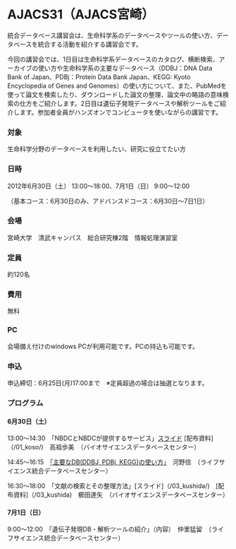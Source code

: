 # AJACS31（AJACS宮崎）
統合データベース講習会は、生命科学系のデータベースやツールの使い方、データベースを統合する活動を紹介する講習会です。

今回の講習会では、1日目は生命科学系データベースのカタログ、横断検索、アーカイブの使い方や生命科学系の主要なデータベース（DDBJ：DNA Data　Bank of Japan、PDBj：Protein Data Bank Japan、KEGG: Kyoto Encyclopedia of Genes and Genomes）の使い方について、また、PubMedを使って論文を検索したり、ダウンロードした論文の整理、論文中の略語の意味検索の仕方をご紹介します。2日目は遺伝子発現データベースや解析ツールをご紹介します。参加者全員がハンズオンでコンピュータを使いながらの講習です。

### 対象
生命科学分野のデータベースを利用したい、研究に役立てたい方
### 日時
2012年6月30日（土） 13:00～18:00、7月1日（日） 9:00～12:00

（基本コース：6月30日のみ、アドバンスドコース：6月30日～7日1日）
### 会場
宮崎大学　清武キャンパス　総合研究棟2階　情報処理演習室
### 定員
約120名
### 費用
無料
### PC
会場備え付けのwindows PCが利用可能です。PCの持込も可能です。
### 申込
申込締切：6月25日(月)17:00まで　※定員超過の場合は抽選となります。
### プログラム
#### 6月30日（土）
13:00～14:30　「NBDCとNBDCが提供するサービス」[スライド](/01_koso/) [配布資料]（/01_koso/)　高祖歩美　（バイオサイエンスデータベースセンター）

14:45～16:15　[「主要なDB(DDBJ, PDBj, KEGG)の使い方」](/02_kawano/)　河野信　（ライフサイエンス統合データベースセンター）

16:30～18:00　「文献の検索とその整理方法」[スライド]（/03_kushida/)　[配布資料]（/03_kushida)　櫛田達矢　（バイオサイエンスデータベースセンター）
#### 7月1日（日）
9:00～12:00　「遺伝子発現DB・解析ツールの紹介」（内容）　仲里猛留　（ライフサイエンス統合データベースセンター）

